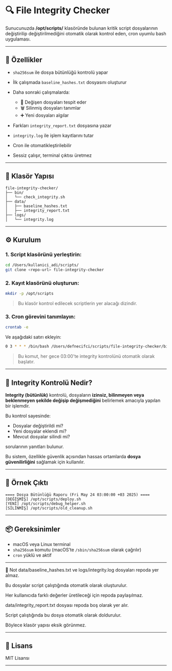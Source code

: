# 🔍 File Integrity Checker

Sunucunuzda **/opt/scripts/** klasöründe bulunan kritik script dosyalarının değiştirilip değiştirilmediğini otomatik olarak kontrol eden, cron uyumlu bash uygulaması.

---

## 🚀 Özellikler

* `sha256sum` ile dosya bütünlüğü kontrolü yapar
* İlk çalışmada `baseline_hashes.txt` dosyasını oluşturur
* Daha sonraki çalışmalarda:

  * 🔄 Değişen dosyaları tespit eder
  * 🗑️ Silinmiş dosyaları tanımlar
  * ➕ Yeni dosyaları algılar
* Farkları `integrity_report.txt` dosyasına yazar
* `integrity.log` ile işlem kayıtlarını tutar
* Cron ile otomatikleştirilebilir
* Sessiz çalışır, terminal çıktısı üretmez

---

## 📁 Klasör Yapısı

```
file-integrity-checker/
├── bin/
│   └── check_integrity.sh
├── data/
│   ├── baseline_hashes.txt
│   ├── integrity_report.txt
├── logs/
│   └── integrity.log
```

---

## ⚙️ Kurulum

### 1. Script klasörünü yerleştirin:

```bash
cd /Users/kullanici_adi/scripts/
git clone <repo-url> file-integrity-checker
```

### 2. Kayıt klasörünü oluşturun:

```bash
mkdir -p /opt/scripts
```

> Bu klasör kontrol edilecek scriptlerin yer alacağı dizindir.

### 3. Cron görevini tanımlayın:

```bash
crontab -e
```

Ve aşağıdaki satırı ekleyin:

```bash
0 3 * * * /bin/bash /Users/defnecifci/scripts/file-integrity-checker/bin/check_integrity.sh
```

> Bu komut, her gece 03:00'te integrity kontrolünü otomatik olarak başlatır.

---

## 🧠 Integrity Kontrolü Nedir?

**Integrity (bütünlük)** kontrolü, dosyaların **izinsiz, bilinmeyen veya beklenmeyen şekilde değişip değişmediğini** belirlemek amacıyla yapılan bir işlemdir.

Bu kontrol sayesinde:

* Dosyalar değiştirildi mi?
* Yeni dosyalar eklendi mi?
* Mevcut dosyalar silindi mi?

sorularının yanıtları bulunur.

Bu sistem, özellikle güvenlik açısından hassas ortamlarda **dosya güvenilirliğini** sağlamak için kullanılır.

---

## 🧪 Örnek Çıktı

```
==== Dosya Bütünlüğü Raporu (Fri May 24 03:00:00 +03 2025) ====
[DEĞİŞMİŞ] /opt/scripts/deploy.sh
[YENİ] /opt/scripts/debug_helper.sh
[SİLİNMİŞ] /opt/scripts/old_cleanup.sh
```

---

## 📦 Gereksinimler

* macOS veya Linux terminal
* `sha256sum` komutu (macOS’te `/sbin/sha256sum` olarak çağrılır)
* `cron` yüklü ve aktif

---

📝 Not
data/baseline_hashes.txt ve logs/integrity.log dosyaları repoda yer almaz.

Bu dosyalar script çalıştığında otomatik olarak oluşturulur.

Her kullanıcıda farklı değerler üretileceği için repoda paylaşılmaz.

data/integrity_report.txt dosyası repoda boş olarak yer alır.

Script çalıştığında bu dosya otomatik olarak doldurulur.

Böylece klasör yapısı eksik görünmez.

---

## 📜 Lisans

MIT Lisansı

---


